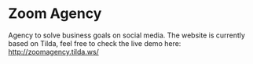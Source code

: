 # Zoom Agency
Agency to solve business goals on social media. 
The website is currently based on Tilda, feel free to check the live demo here: http://zoomagency.tilda.ws/
